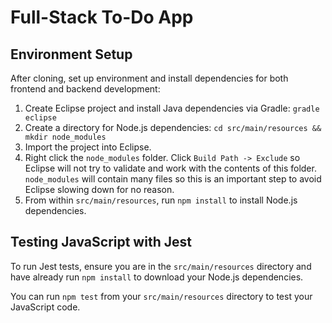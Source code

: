 # Full-Stack To-Do App

## Environment Setup
After cloning, set up environment and install dependencies for both frontend and backend development:
1. Create Eclipse project and install Java dependencies via Gradle: `gradle eclipse`
1. Create a directory for Node.js dependencies: `cd src/main/resources && mkdir node_modules`
1. Import the project into Eclipse.
1. Right click the `node_modules` folder. Click `Build Path -> Exclude` so Eclipse will not try to validate and work with the contents of this folder. `node_modules` will contain many files so this is an important step to avoid Eclipse slowing down for no reason.
1. From within `src/main/resources`, run `npm install` to install Node.js dependencies.

## Testing JavaScript with Jest
To run Jest tests, ensure you are in the `src/main/resources` directory and have already run `npm install` to download your Node.js dependencies.

You can run `npm test` from your `src/main/resources` directory to test your JavaScript code.
